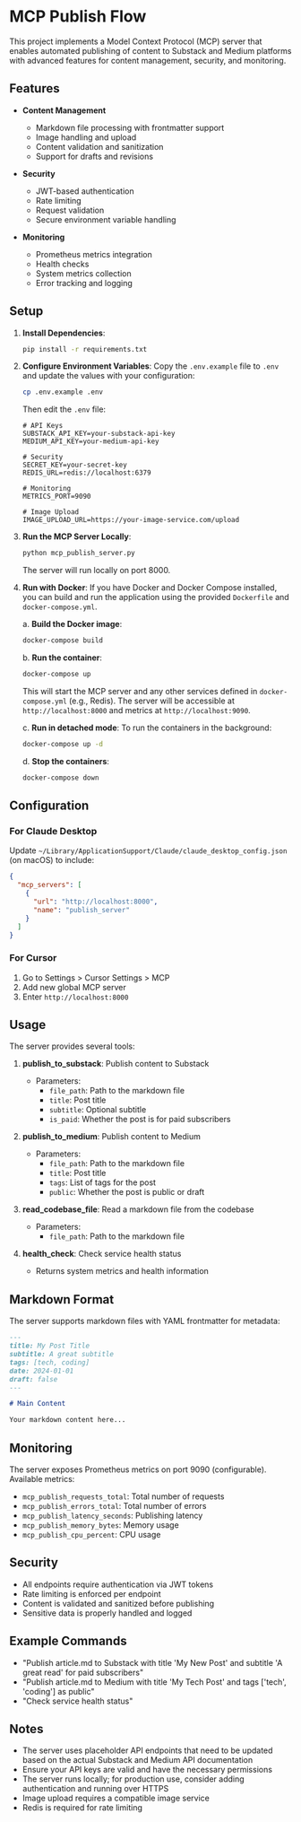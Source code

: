 # MCP Publish Flow

This project implements a Model Context Protocol (MCP) server that enables automated publishing of content to Substack and Medium platforms with advanced features for content management, security, and monitoring.

## Features

- **Content Management**
  - Markdown file processing with frontmatter support
  - Image handling and upload
  - Content validation and sanitization
  - Support for drafts and revisions

- **Security**
  - JWT-based authentication
  - Rate limiting
  - Request validation
  - Secure environment variable handling

- **Monitoring**
  - Prometheus metrics integration
  - Health checks
  - System metrics collection
  - Error tracking and logging

## Setup

1. **Install Dependencies**:
   ```bash
   pip install -r requirements.txt
   ```

2. **Configure Environment Variables**:
   Copy the `.env.example` file to `.env` and update the values with your configuration:
   ```bash
   cp .env.example .env
   ```
   Then edit the `.env` file:
   ```
   # API Keys
   SUBSTACK_API_KEY=your-substack-api-key
   MEDIUM_API_KEY=your-medium-api-key

   # Security
   SECRET_KEY=your-secret-key
   REDIS_URL=redis://localhost:6379

   # Monitoring
   METRICS_PORT=9090

   # Image Upload
   IMAGE_UPLOAD_URL=https://your-image-service.com/upload
   ```

3. **Run the MCP Server Locally**:
   ```bash
   python mcp_publish_server.py
   ```
   The server will run locally on port 8000.

4. **Run with Docker**:
   If you have Docker and Docker Compose installed, you can build and run the application using the provided `Dockerfile` and `docker-compose.yml`.

   a. **Build the Docker image**:
      ```bash
      docker-compose build
      ```

   b. **Run the container**:
      ```bash
      docker-compose up
      ```
      This will start the MCP server and any other services defined in `docker-compose.yml` (e.g., Redis). The server will be accessible at `http://localhost:8000` and metrics at `http://localhost:9090`.

   c. **Run in detached mode**:
      To run the containers in the background:
      ```bash
      docker-compose up -d
      ```

   d. **Stop the containers**:
      ```bash
      docker-compose down
      ```

## Configuration

### For Claude Desktop
Update `~/Library/ApplicationSupport/Claude/claude_desktop_config.json` (on macOS) to include:
```json
{
  "mcp_servers": [
    {
      "url": "http://localhost:8000",
      "name": "publish_server"
    }
  ]
}
```

### For Cursor
1. Go to Settings > Cursor Settings > MCP
2. Add new global MCP server
3. Enter `http://localhost:8000`

## Usage

The server provides several tools:

1. **publish_to_substack**: Publish content to Substack
   - Parameters:
     - `file_path`: Path to the markdown file
     - `title`: Post title
     - `subtitle`: Optional subtitle
     - `is_paid`: Whether the post is for paid subscribers

2. **publish_to_medium**: Publish content to Medium
   - Parameters:
     - `file_path`: Path to the markdown file
     - `title`: Post title
     - `tags`: List of tags for the post
     - `public`: Whether the post is public or draft

3. **read_codebase_file**: Read a markdown file from the codebase
   - Parameters:
     - `file_path`: Path to the markdown file

4. **health_check**: Check service health status
   - Returns system metrics and health information

## Markdown Format

The server supports markdown files with YAML frontmatter for metadata:

```markdown
---
title: My Post Title
subtitle: A great subtitle
tags: [tech, coding]
date: 2024-01-01
draft: false
---

# Main Content

Your markdown content here...
```

## Monitoring

The server exposes Prometheus metrics on port 9090 (configurable). Available metrics:

- `mcp_publish_requests_total`: Total number of requests
- `mcp_publish_errors_total`: Total number of errors
- `mcp_publish_latency_seconds`: Publishing latency
- `mcp_publish_memory_bytes`: Memory usage
- `mcp_publish_cpu_percent`: CPU usage

## Security

- All endpoints require authentication via JWT tokens
- Rate limiting is enforced per endpoint
- Content is validated and sanitized before publishing
- Sensitive data is properly handled and logged

## Example Commands

- "Publish article.md to Substack with title 'My New Post' and subtitle 'A great read' for paid subscribers"
- "Publish article.md to Medium with title 'My Tech Post' and tags ['tech', 'coding'] as public"
- "Check service health status"

## Notes

- The server uses placeholder API endpoints that need to be updated based on the actual Substack and Medium API documentation
- Ensure your API keys are valid and have the necessary permissions
- The server runs locally; for production use, consider adding authentication and running over HTTPS
- Image upload requires a compatible image service
- Redis is required for rate limiting